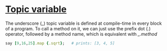 [1]: http://rosettacode.org/wiki/Topic_variable

# [Topic variable][1]

The underscore (\_) topic variable is defined at compile-time in every block of a program. To call a method on it, we can just use the prefix dot (*.*) operator, followed by a method name, which is equivalent with *\_.method*

```ruby
say [9,16,25].map {.sqrt};   # prints: [3, 4, 5]
```

